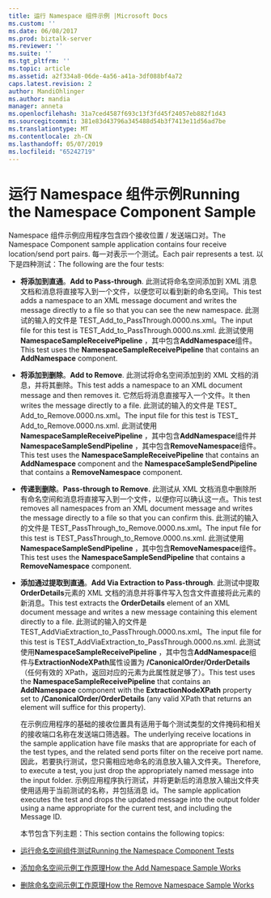 ```yaml
---
title: 运行 Namespace 组件示例 |Microsoft Docs
ms.custom: ''
ms.date: 06/08/2017
ms.prod: biztalk-server
ms.reviewer: ''
ms.suite: ''
ms.tgt_pltfrm: ''
ms.topic: article
ms.assetid: a2f334a8-06de-4a56-a41a-3df088bf4a72
caps.latest.revision: 2
author: MandiOhlinger
ms.author: mandia
manager: anneta
ms.openlocfilehash: 31a7ced4587f693c13f3fd45f24057eb882f1d43
ms.sourcegitcommit: 381e83d43796a345488d54b3f7413e11d56ad7be
ms.translationtype: MT
ms.contentlocale: zh-CN
ms.lasthandoff: 05/07/2019
ms.locfileid: "65242719"
---
```

# <a name="running-the-namespace-component-sample"></a><span data-ttu-id="60a0e-102">运行 Namespace 组件示例</span><span class="sxs-lookup"><span data-stu-id="60a0e-102">Running the Namespace Component Sample</span></span>
<span data-ttu-id="60a0e-103">Namespace 组件示例应用程序包含四个接收位置 / 发送端口对。</span><span class="sxs-lookup"><span data-stu-id="60a0e-103">The Namespace Component sample application contains four receive location/send port pairs.</span></span> <span data-ttu-id="60a0e-104">每一对表示一个测试。</span><span class="sxs-lookup"><span data-stu-id="60a0e-104">Each pair represents a test.</span></span> <span data-ttu-id="60a0e-105">以下是四种测试：</span><span class="sxs-lookup"><span data-stu-id="60a0e-105">The following are the four tests:</span></span>  

- <span data-ttu-id="60a0e-106">**将添加到直通**。</span><span class="sxs-lookup"><span data-stu-id="60a0e-106">**Add to Pass-through**.</span></span> <span data-ttu-id="60a0e-107">此测试将命名空间添加到 XML 消息文档和消息将直接写入到一个文件，以便您可以看到新的命名空间。</span><span class="sxs-lookup"><span data-stu-id="60a0e-107">This test adds a namespace to an XML message document and writes the message directly to a file so that you can see the new namespace.</span></span> <span data-ttu-id="60a0e-108">此测试的输入的文件是 TEST_Add_to_PassThrough.0000.ns.xml。</span><span class="sxs-lookup"><span data-stu-id="60a0e-108">The input file for this test is TEST_Add_to_PassThrough.0000.ns.xml.</span></span> <span data-ttu-id="60a0e-109">此测试使用**NamespaceSampleReceivePipeline** ，其中包含**AddNamespace**组件。</span><span class="sxs-lookup"><span data-stu-id="60a0e-109">This test uses the **NamespaceSampleReceivePipeline** that contains an **AddNamespace** component.</span></span>  

- <span data-ttu-id="60a0e-110">**将添加到删除**。</span><span class="sxs-lookup"><span data-stu-id="60a0e-110">**Add to Remove**.</span></span> <span data-ttu-id="60a0e-111">此测试将命名空间添加到的 XML 文档的消息，并将其删除。</span><span class="sxs-lookup"><span data-stu-id="60a0e-111">This test adds a namespace to an XML document message and then removes it.</span></span> <span data-ttu-id="60a0e-112">它然后将消息直接写入一个文件。</span><span class="sxs-lookup"><span data-stu-id="60a0e-112">It then writes the message directly to a file.</span></span> <span data-ttu-id="60a0e-113">此测试的输入的文件是 TEST_ Add_to_Remove.0000.ns.xml。</span><span class="sxs-lookup"><span data-stu-id="60a0e-113">The input file for this test is TEST_ Add_to_Remove.0000.ns.xml.</span></span> <span data-ttu-id="60a0e-114">此测试使用**NamespaceSampleReceivePipeline** ，其中包含**AddNamespace**组件并**NamespaceSampleSendPipeline** ，其中包含**RemoveNamespace**组件。</span><span class="sxs-lookup"><span data-stu-id="60a0e-114">This test uses the **NamespaceSampleReceivePipeline** that contains an **AddNamespace** component and the **NamespaceSampleSendPipeline** that contains a **RemoveNamespace** component.</span></span>  

- <span data-ttu-id="60a0e-115">**传递到删除**。</span><span class="sxs-lookup"><span data-stu-id="60a0e-115">**Pass-through to Remove**.</span></span> <span data-ttu-id="60a0e-116">此测试从 XML 文档消息中删除所有命名空间和消息将直接写入到一个文件，以便你可以确认这一点。</span><span class="sxs-lookup"><span data-stu-id="60a0e-116">This test removes all namespaces from an XML document message and writes the message directly to a file so that you can confirm this.</span></span> <span data-ttu-id="60a0e-117">此测试的输入的文件是 TEST_PassThrough_to_Remove.0000.ns.xml。</span><span class="sxs-lookup"><span data-stu-id="60a0e-117">The input file for this test is TEST_PassThrough_to_Remove.0000.ns.xml.</span></span> <span data-ttu-id="60a0e-118">此测试使用**NamespaceSampleSendPipeline** ，其中包含**RemoveNamespace**组件。</span><span class="sxs-lookup"><span data-stu-id="60a0e-118">This test uses the **NamespaceSampleSendPipeline** that contains a **RemoveNamespace** component.</span></span>  

- <span data-ttu-id="60a0e-119">**添加通过提取到直通**。</span><span class="sxs-lookup"><span data-stu-id="60a0e-119">**Add Via Extraction to Pass-through**.</span></span> <span data-ttu-id="60a0e-120">此测试中提取**OrderDetails**元素的 XML 文档的消息并将事件写入包含文件直接将此元素的新消息。</span><span class="sxs-lookup"><span data-stu-id="60a0e-120">This test extracts the **OrderDetails** element of an XML document message and writes a new message containing this element directly to a file.</span></span> <span data-ttu-id="60a0e-121">此测试的输入的文件是 TEST_AddViaExtraction_to_PassThrough.0000.ns.xml。</span><span class="sxs-lookup"><span data-stu-id="60a0e-121">The input file for this test is TEST_AddViaExtraction_to_PassThrough.0000.ns.xml.</span></span> <span data-ttu-id="60a0e-122">此测试使用**NamespaceSampleReceivePipeline** ，其中包含**AddNamespace**组件与**ExtractionNodeXPath**属性设置为 **/CanonicalOrder/OrderDetails** （任何有效的 XPath，返回对应的元素为此属性就足够了）。</span><span class="sxs-lookup"><span data-stu-id="60a0e-122">This test uses the **NamespaceSampleReceivePipeline** that contains an **AddNamespace** component with the **ExtractionNodeXPath** property set to **/CanonicalOrder/OrderDetails** (any valid XPath that returns an element will suffice for this property).</span></span>  

  <span data-ttu-id="60a0e-123">在示例应用程序的基础的接收位置具有适用于每个测试类型的文件掩码和相关的接收端口名称在发送端口筛选器。</span><span class="sxs-lookup"><span data-stu-id="60a0e-123">The underlying receive locations in the sample application have file masks that are appropriate for each of the test types, and the related send ports filter on the receive port name.</span></span> <span data-ttu-id="60a0e-124">因此，若要执行测试，您只需相应地命名的消息放入输入文件夹。</span><span class="sxs-lookup"><span data-stu-id="60a0e-124">Therefore, to execute a test, you just drop the appropriately named message into the input folder.</span></span> <span data-ttu-id="60a0e-125">示例应用程序执行测试，并将更新后的消息放入输出文件夹使用适用于当前测试的名称，并包括消息 id。</span><span class="sxs-lookup"><span data-stu-id="60a0e-125">The sample application executes the test and drops the updated message into the output folder using a name appropriate for the current test, and including the Message ID.</span></span>  

  <span data-ttu-id="60a0e-126">本节包含下列主题：</span><span class="sxs-lookup"><span data-stu-id="60a0e-126">This section contains the following topics:</span></span>  

- [<span data-ttu-id="60a0e-127">运行命名空间组件测试</span><span class="sxs-lookup"><span data-stu-id="60a0e-127">Running the Namespace Component Tests</span></span>](../esb-toolkit/running-the-namespace-component-tests.md)  

- [<span data-ttu-id="60a0e-128">添加命名空间示例工作原理</span><span class="sxs-lookup"><span data-stu-id="60a0e-128">How the Add Namespace Sample Works</span></span>](../esb-toolkit/how-the-add-namespace-sample-works.md)  

- [<span data-ttu-id="60a0e-129">删除命名空间示例工作原理</span><span class="sxs-lookup"><span data-stu-id="60a0e-129">How the Remove Namespace Sample Works</span></span>](../esb-toolkit/how-the-remove-namespace-sample-works.md)

